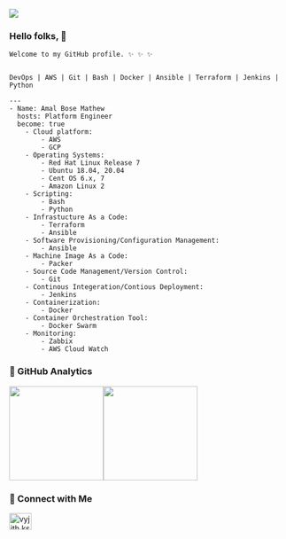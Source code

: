 ![](https://komarev.com/ghpvc/?username=amalbosemathew)

### Hello folks, 👋

```
Welcome to my GitHub profile. ✨ ✨ ✨


DevOps | AWS | Git | Bash | Docker | Ansible | Terraform | Jenkins | Python
```
```
---
- Name: Amal Bose Mathew
  hosts: Platform Engineer
  become: true
    - Cloud platform:
        - AWS
        - GCP
    - Operating Systems:
        - Red Hat Linux Release 7
        - Ubuntu 18.04, 20.04
        - Cent OS 6.x, 7    
        - Amazon Linux 2
    - Scripting:
        - Bash
        - Python    
    - Infrastucture As a Code:
        - Terraform
        - Ansible
    - Software Provisioning/Configuration Management:
        - Ansible
    - Machine Image As a Code: 
        - Packer
    - Source Code Management/Version Control:
        - Git
    - Continous Integeration/Contious Deployment:
        - Jenkins
    - Containerization:
        - Docker
    - Container Orchestration Tool:
        - Docker Swarm
    - Monitoring:
        - Zabbix
        - AWS Cloud Watch
```

### :diamond_shape_with_a_dot_inside: GitHub Analytics

<img height="170px" src="https://github-readme-stats.vercel.app/api?username=amalbosemathew&include_all_commits=true&count_private=true&show_icons=true&theme=chartreuse-dark&card" /><img height="170px" src="https://github-readme-stats.vercel.app/api/top-langs/?username=amalbosemathew&include_all_commits=true&count_private=true&show_icons=true&theme=chartreuse-dark&layout=compact" />

### :diamond_shape_with_a_dot_inside: Connect with Me
<p align="left">
<a href="https://www.linkedin.com/in/amal-bose-mathew/" target="blank"><img align="center" src="https://raw.githubusercontent.com/rahuldkjain/github-profile-readme-generator/master/src/images/icons/Social/linked-in-alt.svg" alt="vyjith ks" height="30" width="40" /></a>
</p>
